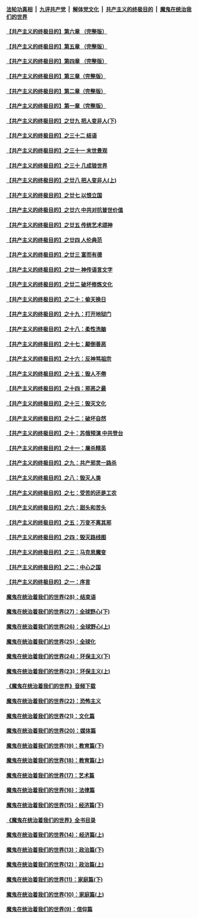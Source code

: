 

####  [法轮功真相](../../../../basic/blob/master/README.md?t=05090501) &nbsp;|&nbsp; [九评共产党](../../../../9ping.md/blob/master/README.md?t=05090501) &nbsp;|&nbsp; [解体党文化](../../../../jtdwh.md/blob/master/README.md?t=05090501)  &nbsp;|&nbsp; [共产主义的终极目的](../../../../gczydzjmd.md/blob/master/README.md?t=05090501) &nbsp;|&nbsp; [魔鬼在统治我们的世界](../../../../mgztzwmdsj.md/blob/master/README.md?t=05090501) 

#### [【共产主义的终极目的】第六章 （完整版）](../pages/nsc422/n11428913.md?t=05090501) 

#### [【共产主义的终极目的】第五章 （完整版）](../pages/nsc422/n11428912.md?t=05090501) 

#### [【共产主义的终极目的】第四章 （完整版）](../pages/nsc422/n11428907.md?t=05090501) 

#### [【共产主义的终极目的】第三章（完整版）](../pages/nsc422/n11428848.md?t=05090501) 

#### [【共产主义的终极目的】第二章（完整版）](../pages/nsc422/n11428831.md?t=05090501) 

#### [【共产主义的终极目的】第一章（完整版）](../pages/nsc422/n11417651.md?t=05090501) 

#### [【共产主义的终极目的】之廿九 把人变非人(下)](../pages/nsc422/n11344140.md?t=05090501) 

#### [【共产主义的终极目的】之三十二 结语](../pages/nsc422/n11360535.md?t=05090501) 

#### [【共产主义的终极目的】之三十一 末世景观](../pages/nsc422/n11351129.md?t=05090501) 

#### [【共产主义的终极目的】之三十 几成狼世界](../pages/nsc422/n11348280.md?t=05090501) 

#### [【共产主义的终极目的】之廿八 把人变非人(上)](../pages/nsc422/n11340492.md?t=05090501) 

#### [【共产主义的终极目的】之廿七 以恨立国](../pages/nsc422/n11336944.md?t=05090501) 

#### [【共产主义的终极目的】之廿六 中共对抗普世价值](../pages/nsc422/n11324785.md?t=05090501) 

#### [【共产主义的终极目的】之廿五 传统艺术颂神](../pages/nsc422/n11296396.md?t=05090501) 

#### [【共产主义的终极目的】之廿四 人伦典范](../pages/nsc422/n11296397.md?t=05090501) 

#### [【共产主义的终极目的】之廿三 富而有德](../pages/nsc422/n11283598.md?t=05090501) 

#### [【共产主义的终极目的】之廿一 神传语言文字](../pages/nsc422/n11263265.md?t=05090501) 

#### [【共产主义的终极目的】之廿二 破坏修炼文化](../pages/nsc422/n11245728.md?t=05090501) 

#### [【共产主义的终极目的】之二十：偷天换日](../pages/nsc422/n11238846.md?t=05090501) 

#### [【共产主义的终极目的】之十九：打开地狱门](../pages/nsc422/n11206376.md?t=05090501) 

#### [【共产主义的终极目的】之十八：柔性洗脑](../pages/nsc422/n11199994.md?t=05090501) 

#### [【共产主义的终极目的】之十七：颠倒善恶](../pages/nsc422/n11179782.md?t=05090501) 

#### [【共产主义的终极目的】之十六：反神骂祖宗](../pages/nsc422/n11166798.md?t=05090501) 

#### [【共产主义的终极目的】之十五：毁人不倦](../pages/nsc422/n11166792.md?t=05090501) 

#### [【共产主义的终极目的】之十四：邪恶之最](../pages/nsc422/n11150249.md?t=05090501) 

#### [【共产主义的终极目的】之十三：毁灭文化](../pages/nsc422/n11135227.md?t=05090501) 

#### [【共产主义的终极目的】之十二：破坏自然](../pages/nsc422/n11135214.md?t=05090501) 

#### [【共产主义的终极目的】之十：苏俄预演 中共登台](../pages/nsc422/n11118424.md?t=05090501) 

#### [【共产主义的终极目的】之十一：屠杀精英](../pages/nsc422/n11118442.md?t=05090501) 

#### [【共产主义的终极目的】之九：共产邪灵一路杀](../pages/nsc422/n11114139.md?t=05090501) 

#### [【共产主义的终极目的】之八：毁灭人类](../pages/nsc422/n11108503.md?t=05090501) 

#### [【共产主义的终极目的】之七：受苦的还是工农](../pages/nsc422/n11101809.md?t=05090501) 

#### [【共产主义的终极目的】之六：甜头和苦头](../pages/nsc422/n11096971.md?t=05090501) 

#### [【共产主义的终极目的】之五：万变不离其邪](../pages/nsc422/n11091285.md?t=05090501) 

#### [【共产主义的终极目的】之四：毁灭路线图](../pages/nsc422/n11086284.md?t=05090501) 

#### [【共产主义的终极目的】之三：马克思魔变](../pages/nsc422/n11061941.md?t=05090501) 

#### [【共产主义的终极目的】之二：中心之国](../pages/nsc422/n11047728.md?t=05090501) 

#### [【共产主义的终极目的】之一：序言](../pages/nsc422/n11086077.md?t=05090501) 

#### [魔鬼在统治着我们的世界(28)：结束语](../pages/nsc422/n10936246.md?t=05090501) 

#### [魔鬼在统治着我们的世界(27)：全球野心(下)](../pages/nsc422/n10928319.md?t=05090501) 

#### [魔鬼在统治着我们的世界(26)：全球野心(上)](../pages/nsc422/n10900318.md?t=05090501) 

#### [魔鬼在统治着我们的世界(25)：全球化](../pages/nsc422/n10788205.md?t=05090501) 

#### [魔鬼在统治着我们的世界(24)：环保主义(下)](../pages/nsc422/n10695307.md?t=05090501) 

#### [魔鬼在统治着我们的世界(23)：环保主义(上)](../pages/nsc422/n10688613.md?t=05090501) 

#### [《魔鬼在统治着我们的世界》音频下载](../pages/nsc422/n10635553.md?t=05090501) 

#### [魔鬼在统治着我们的世界(22)：恐怖主义](../pages/nsc422/n10614727.md?t=05090501) 

#### [魔鬼在统治着我们的世界(21)：文化篇](../pages/nsc422/n10597706.md?t=05090501) 

#### [魔鬼在统治着我们的世界(20)：媒体篇](../pages/nsc422/n10586579.md?t=05090501) 

#### [魔鬼在统治着我们的世界(19)：教育篇(下)](../pages/nsc422/n10564808.md?t=05090501) 

#### [魔鬼在统治着我们的世界(18)：教育篇(上)](../pages/nsc422/n10526970.md?t=05090501) 

#### [魔鬼在统治着我们的世界(17)：艺术篇](../pages/nsc422/n10499093.md?t=05090501) 

#### [魔鬼在统治着我们的世界(16)：法律篇](../pages/nsc422/n10485969.md?t=05090501) 

#### [魔鬼在统治着我们的世界(15)：经济篇(下)](../pages/nsc422/n10469975.md?t=05090501) 

#### [《魔鬼在统治着我们的世界》全书目录](../pages/nsc422/n10464261.md?t=05090501) 

#### [魔鬼在统治着我们的世界(14)：经济篇(上)](../pages/nsc422/n10457370.md?t=05090501) 

#### [魔鬼在统治着我们的世界(13)：政治篇(下)](../pages/nsc422/n10448270.md?t=05090501) 

#### [魔鬼在统治着我们的世界(12)：政治篇(上)](../pages/nsc422/n10444576.md?t=05090501) 

#### [魔鬼在统治着我们的世界(11)：家庭篇(下)](../pages/nsc422/n10440961.md?t=05090501) 

#### [魔鬼在统治着我们的世界(10)：家庭篇(上)](../pages/nsc422/n10435448.md?t=05090501) 

#### [魔鬼在统治着我们的世界(9)：信仰篇](../pages/nsc422/n10432159.md?t=05090501) 

